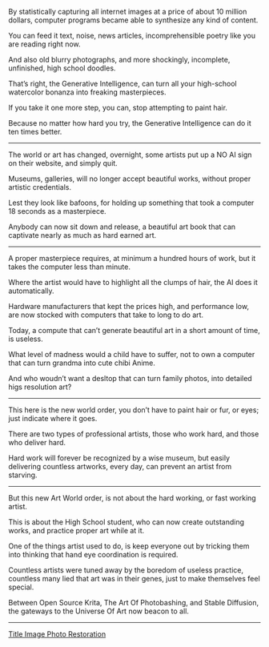 By statistically capturing all internet images at a price of about 10 million dollars,
computer programs became able to synthesize any kind of content.

You can feed it text, noise, news articles,
incomprehensible poetry like you are reading right now.

And also old blurry photographs,
and more shockingly, incomplete, unfinished, high school doodles.

That’s right, the Generative Intelligence,
can turn all your high-school watercolor bonanza into freaking masterpieces.

If you take it one more step,
you can, stop attempting to paint hair.

Because no matter how hard you try,
the Generative Intelligence can do it ten times better.

---

The world or art has changed, overnight,
some artists put up a NO AI sign on their website, and simply quit.

Museums, galleries, will no longer accept beautiful works,
without proper artistic credentials.

Lest they look like bafoons,
for holding up something that took a computer 18 seconds as a masterpiece.

Anybody can now sit down and release,
a beautiful art book that can captivate nearly as much as hard earned art.

---

A proper masterpiece requires, at minimum a hundred hours of work,
but it takes the computer less than minute.

Where the artist would have to highlight all the clumps of hair,
the AI does it automatically.

Hardware manufacturers that kept the prices high,
and performance low, are now stocked with computers that take to long to do art.

Today, a compute that can’t generate beautiful art in a short amount of time,
is useless.

What level of madness would a child have to suffer,
not to own a computer that can turn grandma into cute chibi Anime.

And who woudn’t want a desltop that can turn family photos,
into detailed higs resolution art?

---

This here is the new world order,
you don’t have to paint hair or fur, or eyes; just indicate where it goes.

There are two types of professional artists,
those who work hard, and those who deliver hard.

Hard work will forever be recognized by a wise museum,
but easily delivering countless artworks, every day, can prevent an artist from starving.

---

But this new Art World order,
is not about the hard working, or fast working artist.

This is about the High School student,
who can now create outstanding works, and practice proper art while at it.

One of the things artist used to do,
is keep everyone out by tricking them into thinking that hand eye coordination is required.

Countless artists were tuned away by the boredom of useless practice,
countless many lied that art was in their genes, just to make themselves feel special.

Between Open Source Krita, The Art Of Photobashing, and Stable Diffusion,
the gateways to the Universe Of Art now beacon to all.

---

[Title Image Photo Restoration][1]

[1]: https://www.reddit.com/r/estoration/comments/109y6mo/can_someone_please_help_me_restore_and_maybe_fix/
